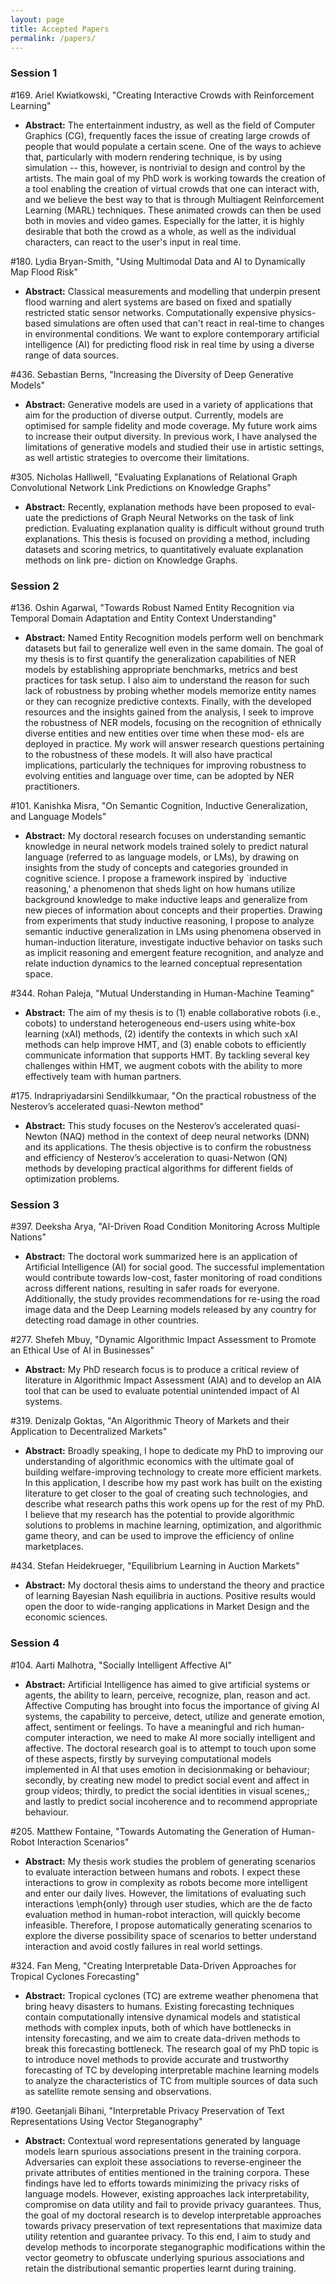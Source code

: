 ```yaml
---
layout: page
title: Accepted Papers
permalink: /papers/
---
```


### Session 1

#169. Ariel Kwiatkowski, "Creating Interactive Crowds with Reinforcement Learning"
- **Abstract:** The entertainment industry, as well as the field of Computer Graphics (CG), frequently faces the issue of creating large crowds of people that would populate a certain scene. One of the ways to achieve that, particularly with modern rendering technique, is by using simulation -- this, however, is nontrivial to design and control by the artists. The main goal of my PhD work is working towards the creation of a tool enabling the creation of virtual crowds that one can interact with, and we believe the best way to that is through Multiagent Reinforcement Learning (MARL) techniques. These animated crowds can then be used both in movies and video games. Especially for the latter, it is highly desirable that both the crowd as a whole, as well as the individual characters, can react to the user's input in real time.

#180. Lydia Bryan-Smith, "Using Multimodal Data and AI to Dynamically Map Flood Risk"
- **Abstract:** Classical measurements and modelling that underpin present flood warning and alert systems are based on fixed and spatially restricted static sensor networks. Computationally expensive physics-based simulations are often used that can't react in real-time to changes in environmental conditions. We want to explore contemporary artificial intelligence (AI) for predicting flood risk in real time by using a diverse range of data sources.

#436. Sebastian Berns, "Increasing the Diversity of Deep Generative Models"
- **Abstract:** Generative models are used in a variety of applications that aim for the production of diverse output. Currently, models are optimised for sample fidelity and mode coverage. My future work aims to increase their output diversity. In previous work, I have analysed the limitations of generative models and studied their use in artistic settings, as well artistic strategies to overcome their limitations.

#305. Nicholas Halliwell, "Evaluating Explanations of Relational Graph Convolutional Network Link Predictions on Knowledge Graphs"
- **Abstract:** Recently, explanation methods have been proposed to eval- uate the predictions of Graph Neural Networks on the task of link prediction. Evaluating explanation quality is difficult without ground truth explanations. This thesis is focused on providing a method, including datasets and scoring metrics, to quantitatively evaluate explanation methods on link pre- diction on Knowledge Graphs.


### Session 2

#136. Oshin Agarwal, "Towards Robust Named Entity Recognition via Temporal Domain Adaptation and Entity Context Understanding"
- **Abstract:** Named Entity Recognition models perform well on benchmark datasets but fail to generalize well even in the same domain. The goal of my thesis is to first quantify the generalization capabilities of NER models by establishing appropriate benchmarks, metrics and best practices for task setup. I also aim to understand the reason for such lack of robustness by probing whether models memorize entity names or they can recognize predictive contexts. Finally, with the developed resources and the insights gained from the analysis, I seek to improve the robustness of NER models, focusing on the recognition of ethnically diverse entities and new entities over time when these mod- els are deployed in practice. My work will answer research questions pertaining to the robustness of these models. It will also have practical implications, particularly the techniques for improving robustness to evolving entities and language over time, can be adopted by NER practitioners.

#101. Kanishka Misra, "On Semantic Cognition, Inductive Generalization, and Language Models"
- **Abstract:** My doctoral research focuses on understanding semantic knowledge in neural network models trained solely to predict natural language (referred to as language models, or LMs), by drawing on insights from the study of concepts and categories grounded in cognitive science. I propose a framework inspired by `inductive reasoning,' a phenomenon that sheds light on how humans utilize background knowledge to make inductive leaps and generalize from new pieces of information about concepts and their properties.
Drawing from experiments that study inductive reasoning, I propose to analyze semantic inductive generalization in LMs using phenomena observed in human-induction literature, investigate inductive behavior on tasks such as implicit reasoning and emergent feature recognition, and analyze and relate induction dynamics to the learned conceptual representation space.

#344. Rohan Paleja, "Mutual Understanding in Human-Machine Teaming"
- **Abstract:** The aim of my thesis is to (1) enable collaborative robots (i.e., cobots) to understand heterogeneous end-users using white-box learning (xAI) methods, (2) identify the contexts in which such xAI methods can help improve HMT, and (3) enable cobots to efficiently communicate information that supports HMT. By tackling several key challenges within HMT, we augment cobots with the ability to more effectively team with human partners. 

#175. Indrapriyadarsini Sendilkkumaar, "On the practical robustness of the Nesterov’s accelerated quasi-Newton method"
- **Abstract:** This study focuses on the Nesterov’s accelerated quasi-Newton (NAQ) method in the context of deep neural networks (DNN) and its applications. The thesis objective is to confirm the robustness and efficiency of Nesterov’s acceleration to quasi-Netwon (QN) methods by developing practical algorithms for different fields of optimization problems.


### Session 3

#397. Deeksha Arya, "AI-Driven Road Condition Monitoring Across Multiple Nations"
- **Abstract:** The doctoral work summarized here is an application of Artificial Intelligence (AI) for social good. The successful implementation would contribute towards low-cost, faster monitoring of road conditions across different nations, resulting in safer roads for everyone. Additionally, the study provides recommendations for re-using the road image data and the Deep Learning models released by any country for detecting road damage in other countries.

#277. Shefeh Mbuy, "Dynamic Algorithmic Impact Assessment to Promote an Ethical Use of AI in Businesses"
- **Abstract:** My PhD research focus is to produce a critical review of literature in Algorithmic Impact Assessment (AIA) and to develop an AIA tool that can be used to evaluate potential unintended impact of AI systems. 

#319. Denizalp Goktas, "An Algorithmic Theory of Markets and their Application to Decentralized Markets"
- **Abstract:** Broadly speaking, I hope to dedicate my PhD to improving our understanding of algorithmic economics with the ultimate goal of building welfare-improving technology to create more efficient markets. In this application, I describe how my past work has built on the existing literature to get closer to the goal of creating such technologies, and describe what research paths this work opens up for the rest of my PhD. I believe that my research has the potential to provide algorithmic solutions to problems in machine learning, optimization, and algorithmic game theory, and can be used to improve the efficiency of online marketplaces.

#434. Stefan Heidekrueger, "Equilibrium Learning in Auction Markets"
- **Abstract:** My doctoral thesis aims to understand the theory and practice of learning Bayesian Nash equilibria in auctions. Positive results would open the door to wide-ranging applications in Market Design and the economic sciences.


### Session 4

#104. Aarti Malhotra, "Socially Intelligent Affective AI"
- **Abstract:** Artificial Intelligence has aimed to give artificial systems or
agents, the ability to learn, perceive, recognize, plan, reason
and act. Affective Computing has brought into focus the importance
of giving AI systems, the capability to perceive, detect,
utilize and generate emotion, affect, sentiment or feelings.
To have a meaningful and rich human-computer interaction,
we need to make AI more socially intelligent and affective.
The doctoral research goal is to attempt to touch upon
some of these aspects, firstly by surveying computational
models implemented in AI that uses emotion in decisionmaking
or behaviour; secondly, by creating new model to predict
social event and affect in group videos; thirdly, to predict
the social identities in visual scenes,; and lastly to predict social
incoherence and to recommend appropriate behaviour.

#205. Matthew Fontaine, "Towards Automating the Generation of Human-Robot Interaction Scenarios"
- **Abstract:** My thesis work studies the problem of generating scenarios to evaluate interaction between humans and robots. I expect these interactions to grow in complexity as robots become more intelligent and enter our daily lives. However, the limitations of evaluating such interactions \emph{only} through user studies, which are the de facto evaluation method in human-robot interaction, will quickly become infeasible. Therefore, I propose automatically generating scenarios to explore the diverse possibility space of scenarios to better understand interaction and avoid costly failures in real world settings.

#324. Fan Meng, "Creating Interpretable Data-Driven Approaches for Tropical Cyclones Forecasting"
- **Abstract:** Tropical cyclones (TC) are extreme weather phenomena that bring heavy disasters to humans. Existing forecasting techniques contain computationally intensive dynamical models and statistical methods with complex inputs, both of which have bottlenecks in intensity forecasting, and we aim to create data-driven methods to break this forecasting bottleneck. The research goal of my PhD topic is to introduce novel methods to provide accurate and trustworthy forecasting of TC by developing interpretable machine learning models to analyze the characteristics of TC from multiple sources of data such as satellite remote sensing and observations.

#190. Geetanjali Bihani, "Interpretable Privacy Preservation of Text Representations Using Vector Steganography"
- **Abstract:** Contextual word representations generated by language models learn spurious associations present in the training corpora. Adversaries can exploit these associations to reverse-engineer the private attributes of entities mentioned in the training corpora. These findings have led to efforts towards minimizing the privacy risks of language models. However, existing approaches lack interpretability, compromise on data utility and fail to provide privacy guarantees. Thus, the goal of my doctoral research is to develop interpretable approaches towards privacy preservation of text representations that maximize data utility retention and guarantee privacy. To this end, I aim to study and develop methods to incorporate steganographic modifications within the vector geometry to obfuscate underlying spurious associations and retain the distributional semantic properties learnt during training.
